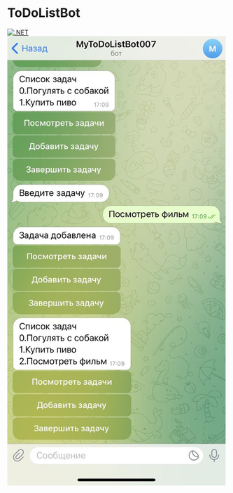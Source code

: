 # ToDoListBot
 [![.NET](https://github.com/makspanshin/ToDoListBot/actions/workflows/dotnet-desktop.yml/badge.svg)](https://github.com/makspanshin/ToDoListBot/actions/workflows/dotnet-desktop.yml)
![Screenshot](ToDoListBot_Screen.jpg)
